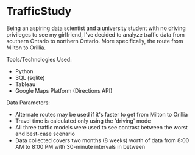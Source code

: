 # TrafficStudy

Being an aspiring data scientist and a university student with no driving privileges to see my girlfriend, I've decided to analyze traffic data from southern Ontario to northern Ontario. More specifically, the route from Milton to Orillia. 

Tools/Technologies Used:
- Python
- SQL (sqlite)
- Tableau
- Google Maps Platform (Directions API)

Data Parameters:
- Alternate routes may be used if it's faster to get from Milton to Orillia
- Travel time is calculated only using the 'driving' mode
- All three traffic models were used to see contrast between the worst and best-case scenario
- Data collected covers two months (8 weeks) worth of data from 8:00 AM to 8:00 PM with 30-minute intervals in between
  
